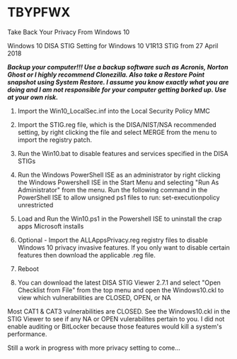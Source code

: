 # TBYPFWX
Take Back Your Privacy From Windows 10

Windows 10 DISA STIG Setting for Windows 10 V1R13 STIG from 27 April 2018

***Backup your computer!!!  Use a backup software such as Acronis, Norton Ghost or I highly recommend Clonezilla.  Also take a Restore Point snapshot using System Restore.  I assume you know exactly what you are doing and I am not responsible for your computer getting borked up.  Use at your own risk.***

1)  Import the Win10_LocalSec.inf into the Local Security Policy MMC

2)  Import the STIG.reg file, which is the DISA/NIST/NSA recommended setting, by right clicking the file and select MERGE from the menu to import the registry patch.

3) Run the Win10.bat to disable features and services specified in the DISA STIGs

4) Run the Windows PowerShell ISE as an administrator by right clicking the Windows Powershell ISE in the Start Menu and selecting "Run As Administrator" from the menu.
Run the following command in the PowerShell ISE to allow unsigned ps1 files to run: set-executionpolicy unrestricted

5) Load and Run the Win10.ps1 in the Powershell ISE to uninstall the crap apps Microsoft installs

6) Optional - Import the ALLAppsPrivacy.reg registry files to disable Windows 10 privacy invasive features.  If you only want to disable certain features then download the applicable .reg file.

7) Reboot

8) You can download the latest DISA STIG Viewer 2.7.1 and select "Open Checklist from File" from the top menu and open the Windows10.ckl to view which vulnerabilities are CLOSED, OPEN, or NA

Most CAT1 & CAT3 vulnerabilities are CLOSED. See the Windows10.ckl in the STIG Viewer to see if any NA or OPEN vulerabilites pertain to you.  I did not enable auditing or BitLocker because those features would kill a system's performance.

Still a work in progress with more privacy setting to come...
